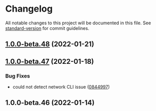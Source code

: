 # Changelog

All notable changes to this project will be documented in this file. See [standard-version](https://github.com/conventional-changelog/standard-version) for commit guidelines.

## [1.0.0-beta.48](https://github.com/windingtree/org.id-sdk/compare/v1.0.0-beta.47...v1.0.0-beta.48) (2022-01-21)

## [1.0.0-beta.47](https://github.com/windingtree/org.id-sdk/compare/v1.0.0-beta.46...v1.0.0-beta.47) (2022-01-18)


### Bug Fixes

* could not detect network CLI issue ([0844997](https://github.com/windingtree/org.id-sdk/commit/084499749d8f833a49b4f4fca7a45ac728667dfe))

## 1.0.0-beta.46 (2022-01-14)
